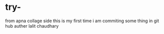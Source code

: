 # try-
from apna collage side
this is my first time i am commiting some thing in git hub
auther lalit chaudhary
